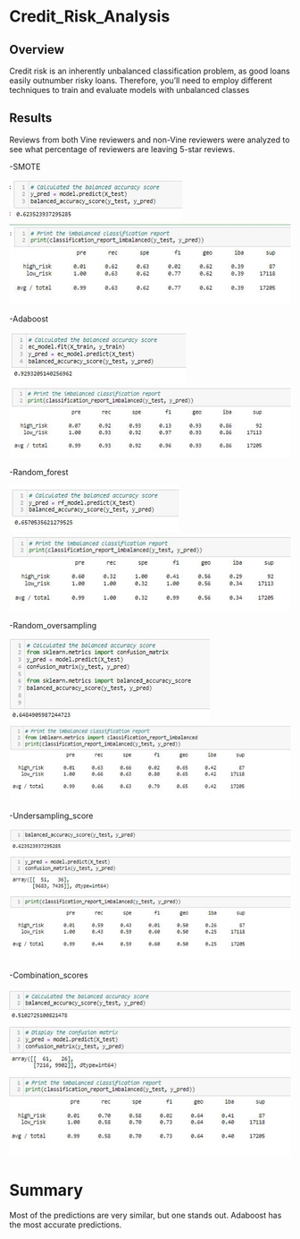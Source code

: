 # Credit_Risk_Analysis

## Overview
Credit risk is an inherently unbalanced classification problem, as good loans easily outnumber risky loans. Therefore, you’ll need to employ different techniques to train and evaluate models with unbalanced classes


## Results
Reviews from both Vine reviewers and non-Vine reviewers were analyzed to see what percentage of reviewers are leaving 5-star reviews.

-SMOTE

![SMOTE_oversampling](https://github.com/joeapodaca/Credit_Risk_Analysis/blob/main/SMOTE_oversampling.JPG)
![SMOTE_oversampling_report](https://github.com/joeapodaca/Credit_Risk_Analysis/blob/main/SMOTE_oversampling_report.JPG)


-Adaboost

![adaboost](https://github.com/joeapodaca/Credit_Risk_Analysis/blob/main/adaboost.JPG)
![adaboost_report](https://github.com/joeapodaca/Credit_Risk_Analysis/blob/main/adaboost_report.JPG)

-Random_forest

![random_forest](https://github.com/joeapodaca/Credit_Risk_Analysis/blob/main/random_forest.JPG)
![random_forest_report](https://github.com/joeapodaca/Credit_Risk_Analysis/blob/main/random_forest_report.JPG)

-Random_oversampling

![random_oversampling](https://github.com/joeapodaca/Credit_Risk_Analysis/blob/main/random_oversampling.JPG)
![random_oversampling_report](https://github.com/joeapodaca/Credit_Risk_Analysis/blob/main/random_oversampling_report.JPG)


-Undersampling_score

![undersampling_score](https://github.com/joeapodaca/Credit_Risk_Analysis/blob/main/undersampling_score.JPG)

-Combination_scores

![combination_scores](https://github.com/joeapodaca/Credit_Risk_Analysis/blob/main/combination_scores.JPG)


# Summary
Most of the predictions are very similar, but one stands out.  Adaboost has the most accurate predictions.
